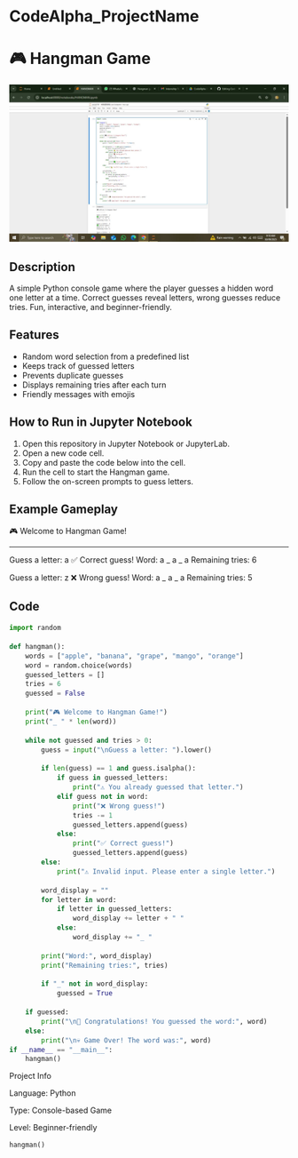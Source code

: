 
# CodeAlpha_ProjectName

# 🎮 Hangman Game

![Hangman Screenshot](https://github.com/NagamaniMenda/CodeAlpha_ProjectName/raw/main/hangman.JPG)


## Description
A simple Python console game where the player guesses a hidden word one letter at a time. Correct guesses reveal letters, wrong guesses reduce tries. Fun, interactive, and beginner-friendly.

## Features
- Random word selection from a predefined list
- Keeps track of guessed letters
- Prevents duplicate guesses
- Displays remaining tries after each turn
- Friendly messages with emojis

## How to Run in Jupyter Notebook
1. Open this repository in Jupyter Notebook or JupyterLab.
2. Open a new code cell.
3. Copy and paste the code below into the cell.
4. Run the cell to start the Hangman game.
5. Follow the on-screen prompts to guess letters.

## Example Gameplay
🎮 Welcome to Hangman Game!
_ _ _ _ _

Guess a letter: a
✅ Correct guess!
Word: a _ a _ a
Remaining tries: 6

Guess a letter: z
❌ Wrong guess!
Word: a _ a _ a
Remaining tries: 5

## Code
```python
import random

def hangman():
    words = ["apple", "banana", "grape", "mango", "orange"]
    word = random.choice(words)
    guessed_letters = []
    tries = 6
    guessed = False

    print("🎮 Welcome to Hangman Game!")
    print("_ " * len(word))

    while not guessed and tries > 0:
        guess = input("\nGuess a letter: ").lower()

        if len(guess) == 1 and guess.isalpha():
            if guess in guessed_letters:
                print("⚠️ You already guessed that letter.")
            elif guess not in word:
                print("❌ Wrong guess!")
                tries -= 1
                guessed_letters.append(guess)
            else:
                print("✅ Correct guess!")
                guessed_letters.append(guess)
        else:
            print("⚠️ Invalid input. Please enter a single letter.")

        word_display = ""
        for letter in word:
            if letter in guessed_letters:
                word_display += letter + " "
            else:
                word_display += "_ "

        print("Word:", word_display)
        print("Remaining tries:", tries)

        if "_" not in word_display:
            guessed = True

    if guessed:
        print("\n🎉 Congratulations! You guessed the word:", word)
    else:
        print("\n💀 Game Over! The word was:", word)
if __name__ == "__main__":
    hangman()
```

Project Info

Language: Python

Type: Console-based Game

Level: Beginner-friendly

    hangman()
